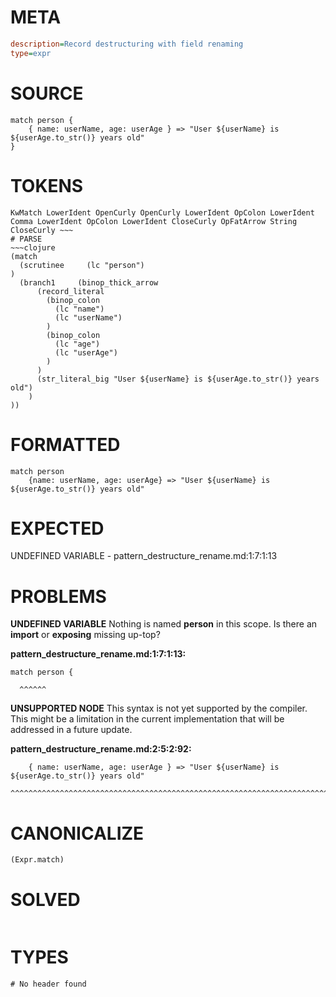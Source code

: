 # META
~~~ini
description=Record destructuring with field renaming
type=expr
~~~
# SOURCE
~~~roc
match person {
    { name: userName, age: userAge } => "User ${userName} is ${userAge.to_str()} years old"
}
~~~
# TOKENS
~~~text
KwMatch LowerIdent OpenCurly OpenCurly LowerIdent OpColon LowerIdent Comma LowerIdent OpColon LowerIdent CloseCurly OpFatArrow String CloseCurly ~~~
# PARSE
~~~clojure
(match
  (scrutinee     (lc "person")
)
  (branch1     (binop_thick_arrow
      (record_literal
        (binop_colon
          (lc "name")
          (lc "userName")
        )
        (binop_colon
          (lc "age")
          (lc "userAge")
        )
      )
      (str_literal_big "User ${userName} is ${userAge.to_str()} years old")
    )
))
~~~
# FORMATTED
~~~roc
match person
	{name: userName, age: userAge} => "User ${userName} is ${userAge.to_str()} years old"
~~~
# EXPECTED
UNDEFINED VARIABLE - pattern_destructure_rename.md:1:7:1:13
# PROBLEMS
**UNDEFINED VARIABLE**
Nothing is named **person** in this scope.
Is there an **import** or **exposing** missing up-top?

**pattern_destructure_rename.md:1:7:1:13:**
```roc
match person {
```
      ^^^^^^


**UNSUPPORTED NODE**
This syntax is not yet supported by the compiler.
This might be a limitation in the current implementation that will be addressed in a future update.

**pattern_destructure_rename.md:2:5:2:92:**
```roc
    { name: userName, age: userAge } => "User ${userName} is ${userAge.to_str()} years old"
```
    ^^^^^^^^^^^^^^^^^^^^^^^^^^^^^^^^^^^^^^^^^^^^^^^^^^^^^^^^^^^^^^^^^^^^^^^^^^^^^^^^^^^^^^^


# CANONICALIZE
~~~clojure
(Expr.match)
~~~
# SOLVED
~~~clojure
~~~
# TYPES
~~~roc
# No header found
~~~
